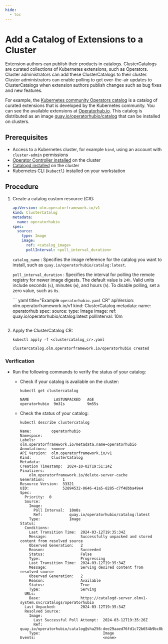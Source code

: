 ```yaml
---
hide:
  - toc
---
```


# Add a Catalog of Extensions to a Cluster

Extension authors can publish their products in catalogs.
ClusterCatalogs are curated collections of Kubernetes extensions, such as Operators.
Cluster administrators can add these ClusterCatalogs to their cluster.
Cluster administrators can enable polling to get over-the-air updates to ClusterCatalogs when extension authors publish changes such as bug fixes and new features.

For example, the [Kubernetes community Operators catalog](https://github.com/k8s-operatorhub/community-operators) is a catalog of curated extensions that is developed by the Kubernetes community.
You can see the available extensions at [Operatorhub.io](https://operatorhub.io).
This catalog is distributed as an image [quay.io/operatorhubio/catalog](https://quay.io/repository/operatorhubio/catalog?tag=latest&tab=tags) that can be installed on clusters.

## Prerequisites

* Access to a Kubernetes cluster, for example `kind`, using an account with `cluster-admin` permissions
* [Operator Controller installed](https://github.com/operator-framework/operator-controller/releases) on the cluster
* [Catalogd installed](https://github.com/operator-framework/catalogd/releases/) on the cluster
* Kubernetes CLI (`kubectl`) installed on your workstation

## Procedure

1. Create a catalog custom resource (CR):

    ``` yaml title="clustercatalog_cr.yaml"
    apiVersion: olm.operatorframework.io/v1
    kind: ClusterCatalog
    metadata:
      name: operatorhubio
    spec:
      source:
        type: Image
        image:
          ref: <catalog_image>
          pollInterval: <poll_interval_duration>
    ```

    `catalog_name`
    :   Specifies the image reference for the catalog you want to install, such as `quay.io/operatorhubio/catalog:latest`.

    `poll_interval_duration`
    :   Specifies the interval for polling the remote registry for newer image digests.
            The default value is `24h`.
            Valid units include seconds (`s`), minutes (`m`), and hours (`h`).
            To disable polling, set a zero value, such as `0s`.

    ``` yaml title="Example `operatorhubio.yaml` CR"
    apiVersion: olm.operatorframework.io/v1
    kind: ClusterCatalog
    metadata:
      name: operatorhub
    spec:
      source:
        type: Image
        image:
          ref: quay.io/operatorhubio/catalog:latest
          pollInterval: 10m
    ```

2. Apply the ClusterCatalog CR:

    ``` terminal
    kubectl apply -f <clustercatalog_cr>.yaml
    ```

    ``` text title="Example output"
    clustercatalog.olm.operatorframework.io/operatorhubio created
    ```

### Verification

* Run the following commands to verify the status of your catalog:

    * Check if your catalog is available on the cluster:

        ``` terminal
        kubectl get clustercatalog
        ```

        ``` terminal title="Example output"
        NAME           LASTUNPACKED   AGE
        operatorhubio  9m31s          9m55s
        ```

    * Check the status of your catalog:

        ``` terminal
        kubectl describe clustercatalog
        ```

        ``` terminal title="Example output"
        Name:         operatorhubio
        Namespace:
        Labels:       olm.operatorframework.io/metadata.name=operatorhubio
        Annotations:  <none>
        API Version:  olm.operatorframework.io/v1
        Kind:         ClusterCatalog
        Metadata:
        Creation Timestamp:  2024-10-02T19:51:24Z
        Finalizers:
            olm.operatorframework.io/delete-server-cache
        Generation:        1
        Resource Version:  33321
        UID:               52894532-0646-41a5-8285-c7f48bba49e4
        Spec:
          Priority:  0
          Source:
            Image:
              Poll Interval:  10m0s
              Ref:            quay.io/operatorhubio/catalog:latest
            Type:             Image
        Status:
          Conditions:
            Last Transition Time:  2024-03-12T19:35:34Z
            Message:               Successfully unpacked and stored content from resolved source
            Observed Generation:   2
            Reason:                Succeeded
            Status:                False
            Type:                  Progressing
            Last Transition Time:  2024-03-12T19:35:34Z
            Message:               Serving desired content from resolved source
            Observed Generation:   2
            Reason:                Available
            Status:                True
            Type:                  Serving
          URLs:
            Base:                  https://catalogd-server.olmv1-system.svc/catalogs/operatorhubio
          Last Unpacked:           2024-03-12T19:35:34Z
          Resolved Source:
            Image:
              Last Successful Poll Attempt:  2024-03-12T19:35:26Z
              Ref:                           quay.io/operatorhubio/catalog@sha256:dee29aaed76fd1c72b654b9bc8bebc4b48b34fd8d41ece880524dc0c3c1c55ec
            Type:                            Image
        Events:                              <none>
        ```
